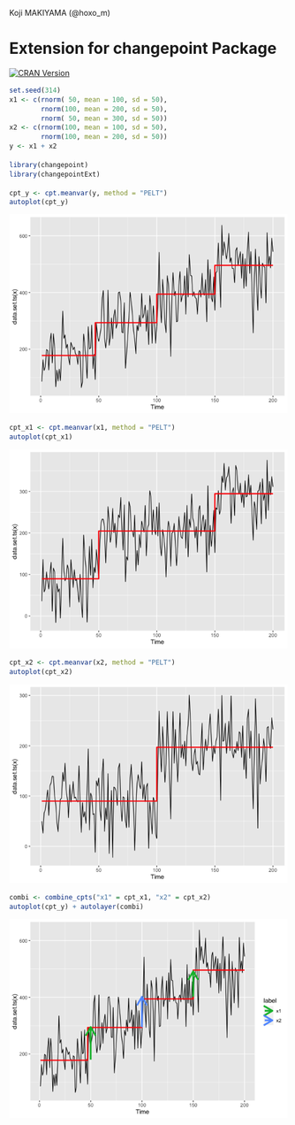 Koji MAKIYAMA (@hoxo\_m)

# Extension for changepoint Package

<!-- README.md is generated from README.Rmd. Please edit that file -->

[![CRAN
Version](http://www.r-pkg.org/badges/version/changepointExt)](https://cran.r-project.org/package=changepointExt)

``` r
set.seed(314)
x1 <- c(rnorm( 50, mean = 100, sd = 50),
        rnorm(100, mean = 200, sd = 50),
        rnorm( 50, mean = 300, sd = 50))
x2 <- c(rnorm(100, mean = 100, sd = 50),
        rnorm(100, mean = 200, sd = 50))
y <- x1 + x2

library(changepoint)
library(changepointExt)

cpt_y <- cpt.meanvar(y, method = "PELT")
autoplot(cpt_y)
```

![](README_files/figure-gfm/unnamed-chunk-1-1.png)<!-- -->

``` r
cpt_x1 <- cpt.meanvar(x1, method = "PELT")
autoplot(cpt_x1)
```

![](README_files/figure-gfm/unnamed-chunk-1-2.png)<!-- -->

``` r
cpt_x2 <- cpt.meanvar(x2, method = "PELT")
autoplot(cpt_x2)
```

![](README_files/figure-gfm/unnamed-chunk-1-3.png)<!-- -->

``` r
combi <- combine_cpts("x1" = cpt_x1, "x2" = cpt_x2)
autoplot(cpt_y) + autolayer(combi)
```

![](README_files/figure-gfm/unnamed-chunk-1-4.png)<!-- -->
